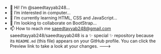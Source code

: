 - 👋 Hi! I’m @saeedtayyab248...
- 👀 I’m interested in computer...
- 🌱 I’m currently learning HTML, CSS and JavaScript...
- 💞️ I’m looking to collaborate on BootStrap...
- 📫 How to reach me saeedtayyab248@gmail.com
saeedtayyab248/saeedtayyab248 is a ✨ special ✨ repository because its `README.md` (this file) appears on your GitHub profile.
You can click the Preview link to take a look at your changes.
--->
